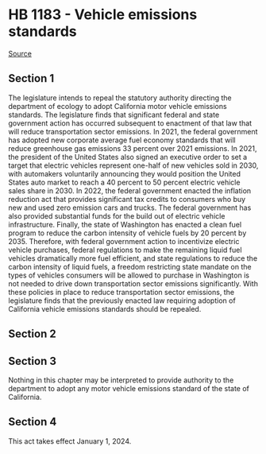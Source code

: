 # HB 1183 - Vehicle emissions standards

[Source](http://lawfilesext.leg.wa.gov/biennium/2023-24/Pdf/Bills/House%20Bills/1183.pdf)

## Section 1
The legislature intends to repeal the statutory authority directing the department of ecology to adopt California motor vehicle emissions standards. The legislature finds that significant federal and state government action has occurred subsequent to enactment of that law that will reduce transportation sector emissions. In 2021, the federal government has adopted new corporate average fuel economy standards that will reduce greenhouse gas emissions 33 percent over 2021 emissions. In 2021, the president of the United States also signed an executive order to set a target that electric vehicles represent one-half of new vehicles sold in 2030, with automakers voluntarily announcing they would position the United States auto market to reach a 40 percent to 50 percent electric vehicle sales share in 2030. In 2022, the federal government enacted the inflation reduction act that provides significant tax credits to consumers who buy new and used zero emission cars and trucks. The federal government has also provided substantial funds for the build out of electric vehicle infrastructure. Finally, the state of Washington has enacted a clean fuel program to reduce the carbon intensity of vehicle fuels by 20 percent by 2035. Therefore, with federal government action to incentivize electric vehicle purchases, federal regulations to make the remaining liquid fuel vehicles dramatically more fuel efficient, and state regulations to reduce the carbon intensity of liquid fuels, a freedom restricting state mandate on the types of vehicles consumers will be allowed to purchase in Washington is not needed to drive down transportation sector emissions significantly. With these policies in place to reduce transportation sector emissions, the legislature finds that the previously enacted law requiring adoption of California vehicle emissions standards should be repealed.

## Section 2
## Section 3
Nothing in this chapter may be interpreted to provide authority to the department to adopt any motor vehicle emissions standard of the state of California.

## Section 4
This act takes effect January 1, 2024.
